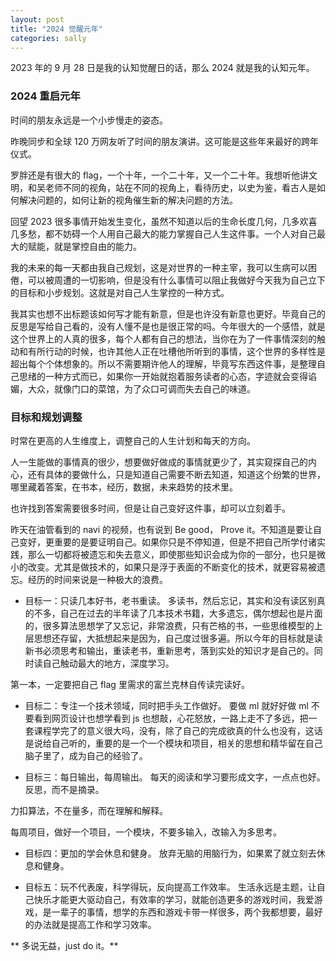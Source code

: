 ```yaml
---
layout: post
title: "2024 觉醒元年"
categories: sally
---
```


2023 年的 9 月 28 日是我的认知觉醒日的话，那么 2024 就是我的认知元年。

### 2024 重启元年

时间的朋友永远是一个小步慢走的姿态。

昨晚同步和全球 120 万网友听了时间的朋友演讲。这可能是这些年来最好的跨年仪式。

罗胖还是有很大的 flag，一个十年，一个二十年，又一个二十年。我想听他讲文明，和吴老师不同的视角，站在不同的视角上，看待历史，以史为鉴，看古人是如何解决问题的，如何让新的视角催生新的解决问题的方法。

回望 2023 很多事情开始发生变化，虽然不知道以后的生命长度几何，几多欢喜几多愁，都不妨碍一个人用自己最大的能力掌握自己人生这件事。一个人对自己最大的赋能，就是掌控自由的能力。

我的未来的每一天都由我自己规划，这是对世界的一种主宰，我可以生病可以困倦，可以被周遭的一切影响，但是没有什么事情可以阻止我做好今天我为自己立下的目标和小步规划。这就是对自己人生掌控的一种方式。

我其实也想不出标题该如何写才能有新意，但是也许没有新意也更好。毕竟自己的反思是写给自己看的，没有人懂不是也是很正常的吗。今年很大的一个感悟，就是这个世界上的人真的很多，每个人都有自己的想法，当你在为了一件事情深刻的触动和有所行动的时候，也许其他人正在吐槽他所听到的事情，这个世界的多样性是超出每个个体想象的。所以不需要期许他人的理解，毕竟写东西这件事，是整理自己思绪的一种方式而已，如果你一开始就抱着服务读者的心态，字迹就会变得谄媚，大众，就像门口的菜馆，为了众口可调而失去自己的味道。

### 目标和规划调整

时常在更高的人生维度上，调整自己的人生计划和每天的方向。

人一生能做的事情真的很少，想要做好做成的事情就更少了，其实窥探自己的内心，还有具体的要做什么，只是知道自己需要不断去知道，知道这个纷繁的世界，哪里藏着答案，在书本，经历，数据，未来趋势的技术里。

也许找到答案需要很多时间，但是让自己变好这件事，却可以立刻着手。

昨天在油管看到的 navi 的视频，也有说到 Be good， Prove it。不知道是要让自己变好，更重要的是要证明自己。如果你只是不停知道，但是不把自己所学付诸实践，那么一切都将被遗忘和失去意义，即使那些知识会成为你的一部分，也只是微小的改变。尤其是做技术的，如果只是浮于表面的不断变化的技术，就更容易被遗忘。经历的时间来说是一种极大的浪费。

- 目标一：只读几本好书，老书重读。
  多读书，然后忘记，其实和没有读区别真的不多，自己在过去的半年读了几本技术书籍，大多遗忘，偶尔想起也是片面的，很多算法思想学了又忘记，非常浪费，只有芒格的书，一些思维模型的上层思想还存留，大抵想起来是因为，自己度过很多遍。所以今年的目标就是读新书必须思考和输出，重读老书，重新思考，落到实处的知识才是自己的。同时读自己触动最大的地方，深度学习。

第一本，一定要把自己 flag 里需求的富兰克林自传读完读好。

- 目标二：专注一个技术领域，同时把手头工作做好。
  要做 ml 就好好做 ml 不要看到网页设计也想学看到 js 也想敲，心花怒放，一路上走不了多远，把一套课程学完了的意义很大吗，没有，除了自己的完成欲真的什么也没有，这话是说给自己听的，重要的是一个一个模块和项目，相关的思想和精华留在自己脑子里了，成为自己的经验了。

- 目标三：每日输出，每周输出。
  每天的阅读和学习要形成文字，一点点也好。反思，而不是摘录。

力扣算法，不在量多，而在理解和解释。

每周项目，做好一个项目，一个模块，不要多输入，改输入为多思考。

- 目标四：更加的学会休息和健身。
  放弃无脑的用脑行为，如果累了就立刻去休息和健身。

- 目标五：玩不代表废，科学得玩，反向提高工作效率。
  生活永远是主题，让自己快乐才能更大驱动自己，有效率的学习，就能创造更多的游戏时间，我爱游戏，是一辈子的事情，想学的东西和游戏卡带一样很多，两个我都想要，最好的办法就是提高工作和学习效率。

** 多说无益，just do it。**
